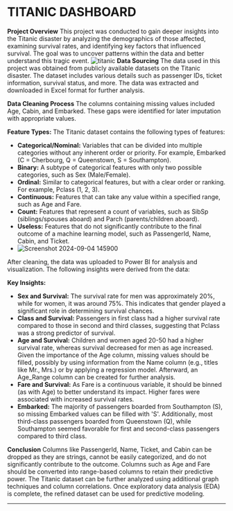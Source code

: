 # TITANIC DASHBOARD

**Project Overview**
This project was conducted to gain deeper insights into the Titanic disaster by analyzing the demographics of those affected, examining survival rates, and identifying key factors that influenced survival. The goal was to uncover patterns within the data and better understand this tragic event.
![titanic](https://github.com/user-attachments/assets/5195cffa-f531-4093-85ee-1adecce315d8)
**Data Sourcing**
The data used in this project was obtained from publicly available datasets on the Titanic disaster. The dataset includes various details such as passenger IDs, ticket information, survival status, and more. The data was extracted and downloaded in Excel format for further analysis.

**Data Cleaning Process**
The columns containing missing values included Age, Cabin, and Embarked. These gaps were identified for later imputation with appropriate values.

**Feature Types:**
The Titanic dataset contains the following types of features:
- **Categorical/Nominal:** Variables that can be divided into multiple categories without any inherent order or priority. For example, Embarked (C = Cherbourg, Q = Queenstown, S = Southampton).
- **Binary:** A subtype of categorical features with only two possible categories, such as Sex (Male/Female).
- **Ordinal:** Similar to categorical features, but with a clear order or ranking. For example, Pclass (1, 2, 3).
- **Continuous:** Features that can take any value within a specified range, such as Age and Fare.
- **Count:** Features that represent a count of variables, such as SibSp (siblings/spouses aboard) and Parch (parents/children aboard).
- **Useless:** Features that do not significantly contribute to the final outcome of a machine learning model, such as PassengerId, Name, Cabin, and Ticket.
- ![Screenshot 2024-09-04 145900](https://github.com/user-attachments/assets/db614ae7-d508-4181-8212-fe49aec777c1)

After cleaning, the data was uploaded to Power BI for analysis and visualization. The following insights were derived from the data:

**Key Insights:**
- **Sex and Survival:** The survival rate for men was approximately 20%, while for women, it was around 75%. This indicates that gender played a significant role in determining survival chances.
- **Class and Survival:** Passengers in first class had a higher survival rate compared to those in second and third classes, suggesting that Pclass was a strong predictor of survival.
- **Age and Survival:** Children and women aged 20-50 had a higher survival rate, whereas survival decreased for men as age increased. Given the importance of the Age column, missing values should be filled, possibly by using information from the Name column (e.g., titles like Mr., Mrs.) or by applying a regression model. Afterward, an Age_Range column can be created for further analysis.
- **Fare and Survival:** As Fare is a continuous variable, it should be binned (as with Age) to better understand its impact. Higher fares were associated with increased survival rates.
- **Embarked:** The majority of passengers boarded from Southampton (S), so missing Embarked values can be filled with 'S'. Additionally, most third-class passengers boarded from Queenstown (Q), while Southampton seemed favorable for first and second-class passengers compared to third class.

**Conclusion**
Columns like PassengerId, Name, Ticket, and Cabin can be dropped as they are strings, cannot be easily categorized, and do not significantly contribute to the outcome. Columns such as Age and Fare should be converted into range-based columns to retain their predictive power. The Titanic dataset can be further analyzed using additional graph techniques and column correlations. Once exploratory data analysis (EDA) is complete, the refined dataset can be used for predictive modeling.

---

